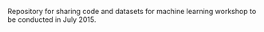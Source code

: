 Repository for sharing code and datasets for machine learning workshop to be
conducted in July 2015.
